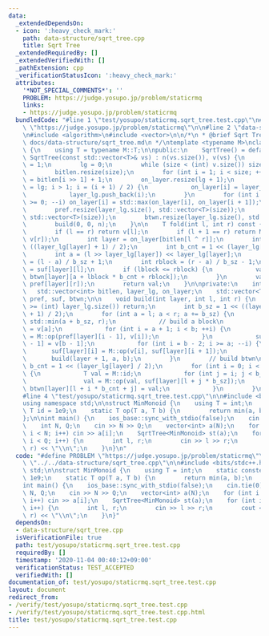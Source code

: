 ```yaml
---
data:
  _extendedDependsOn:
  - icon: ':heavy_check_mark:'
    path: data-structure/sqrt_tree.cpp
    title: Sqrt Tree
  _extendedRequiredBy: []
  _extendedVerifiedWith: []
  _pathExtension: cpp
  _verificationStatusIcon: ':heavy_check_mark:'
  attributes:
    '*NOT_SPECIAL_COMMENTS*': ''
    PROBLEM: https://judge.yosupo.jp/problem/staticrmq
    links:
    - https://judge.yosupo.jp/problem/staticrmq
  bundledCode: "#line 1 \"test/yosupo/staticrmq.sqrt_tree.test.cpp\"\n#define PROBLEM\
    \ \"https://judge.yosupo.jp/problem/staticrmq\"\n\n#line 2 \"data-structure/sqrt_tree.cpp\"\
    \n#include <algorithm>\n#include <vector>\n\n/*\n * @brief Sqrt Tree\n * @docs\
    \ docs/data-structure/sqrt_tree.md\n */\ntemplate <typename M>\nclass SqrtTree\
    \ {\n    using T = typename M::T;\n\npublic:\n    SqrtTree() = default;\n    explicit\
    \ SqrtTree(const std::vector<T>& vs) : n(vs.size()), v(vs) {\n        int size\
    \ = 1;\n        lg = 0;\n        while (size < (int) v.size()) size <<= 1, ++lg;\n\
    \        bitlen.resize(size);\n        for (int i = 1; i < size; ++i) bitlen[i]\
    \ = bitlen[i >> 1] + 1;\n        on_layer.resize(lg + 1);\n        for (int i\
    \ = lg; i > 1; i = (i + 1) / 2) {\n            on_layer[i] = layer_lg.size();\n\
    \            layer_lg.push_back(i);\n        }\n        for (int i = lg - 1; i\
    \ >= 0; --i) on_layer[i] = std::max(on_layer[i], on_layer[i + 1]);\n        v.resize(size);\n\
    \        pref.resize(layer_lg.size(), std::vector<T>(size));\n        suf.resize(layer_lg.size(),\
    \ std::vector<T>(size));\n        btwn.resize(layer_lg.size(), std::vector<T>(size));\n\
    \        build(0, 0, n);\n    }\n\n    T fold(int l, int r) const {\n        --r;\n\
    \        if (l == r) return v[l];\n        if (l + 1 == r) return M::op(v[l],\
    \ v[r]);\n        int layer = on_layer[bitlen[l ^ r]];\n        int b_sz = 1 <<\
    \ ((layer_lg[layer] + 1) / 2);\n        int b_cnt = 1 << (layer_lg[layer] / 2);\n\
    \        int a = (l >> layer_lg[layer]) << layer_lg[layer];\n        int lblock\
    \ = (l - a) / b_sz + 1;\n        int rblock = (r - a) / b_sz - 1;\n        T val\
    \ = suf[layer][l];\n        if (lblock <= rblock) {\n            val = M::op(val,\
    \ btwn[layer][a + lblock * b_cnt + rblock]);\n        }\n        val = M::op(val,\
    \ pref[layer][r]);\n        return val;\n    }\n\nprivate:\n    int n, lg;\n \
    \   std::vector<int> bitlen, layer_lg, on_layer;\n    std::vector<T> v;\n    std::vector<std::vector<T>>\
    \ pref, suf, btwn;\n\n    void build(int layer, int l, int r) {\n        if (layer\
    \ >= (int) layer_lg.size()) return;\n        int b_sz = 1 << ((layer_lg[layer]\
    \ + 1) / 2);\n        for (int a = l; a < r; a += b_sz) {\n            int b =\
    \ std::min(a + b_sz, r);\n            // build a block\n            pref[layer][a]\
    \ = v[a];\n            for (int i = a + 1; i < b; ++i) {\n                pref[layer][i]\
    \ = M::op(pref[layer][i - 1], v[i]);\n            }\n            suf[layer][b\
    \ - 1] = v[b - 1];\n            for (int i = b - 2; i >= a; --i) {\n         \
    \       suf[layer][i] = M::op(v[i], suf[layer][i + 1]);\n            }\n     \
    \       build(layer + 1, a, b);\n        }\n        // build btwn\n        int\
    \ b_cnt = 1 << (layer_lg[layer] / 2);\n        for (int i = 0; i < b_cnt; ++i)\
    \ {\n            T val = M::id;\n            for (int j = i; j < b_cnt; ++j) {\n\
    \                val = M::op(val, suf[layer][l + j * b_sz]);\n               \
    \ btwn[layer][l + i * b_cnt + j] = val;\n            }\n        }\n    }\n};\n\
    #line 4 \"test/yosupo/staticrmq.sqrt_tree.test.cpp\"\n\n#include <bits/stdc++.h>\n\
    using namespace std;\n\nstruct MinMonoid {\n    using T = int;\n    static constexpr\
    \ T id = 1e9;\n    static T op(T a, T b) {\n        return min(a, b);\n    }\n\
    };\n\nint main() {\n    ios_base::sync_with_stdio(false);\n    cin.tie(0);\n\n\
    \    int N, Q;\n    cin >> N >> Q;\n    vector<int> a(N);\n    for (int i = 0;\
    \ i < N; i++) cin >> a[i];\n    SqrtTree<MinMonoid> st(a);\n    for (int i = 0;\
    \ i < Q; i++) {\n        int l, r;\n        cin >> l >> r;\n        cout << st.fold(l,\
    \ r) << \"\\n\";\n    }\n}\n"
  code: "#define PROBLEM \"https://judge.yosupo.jp/problem/staticrmq\"\n\n#include\
    \ \"../../data-structure/sqrt_tree.cpp\"\n\n#include <bits/stdc++.h>\nusing namespace\
    \ std;\n\nstruct MinMonoid {\n    using T = int;\n    static constexpr T id =\
    \ 1e9;\n    static T op(T a, T b) {\n        return min(a, b);\n    }\n};\n\n\
    int main() {\n    ios_base::sync_with_stdio(false);\n    cin.tie(0);\n\n    int\
    \ N, Q;\n    cin >> N >> Q;\n    vector<int> a(N);\n    for (int i = 0; i < N;\
    \ i++) cin >> a[i];\n    SqrtTree<MinMonoid> st(a);\n    for (int i = 0; i < Q;\
    \ i++) {\n        int l, r;\n        cin >> l >> r;\n        cout << st.fold(l,\
    \ r) << \"\\n\";\n    }\n}"
  dependsOn:
  - data-structure/sqrt_tree.cpp
  isVerificationFile: true
  path: test/yosupo/staticrmq.sqrt_tree.test.cpp
  requiredBy: []
  timestamp: '2020-11-04 00:40:12+09:00'
  verificationStatus: TEST_ACCEPTED
  verifiedWith: []
documentation_of: test/yosupo/staticrmq.sqrt_tree.test.cpp
layout: document
redirect_from:
- /verify/test/yosupo/staticrmq.sqrt_tree.test.cpp
- /verify/test/yosupo/staticrmq.sqrt_tree.test.cpp.html
title: test/yosupo/staticrmq.sqrt_tree.test.cpp
---
```

